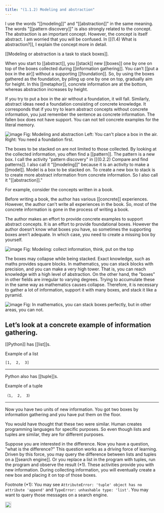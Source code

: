 ```yaml
---
title: "(1.1.2) Modeling and abstraction"
---
```


I use the words "[[modeling]]" and "[[abstraction]]" in the same meaning. The words "[[pattern discovery]]" is also strongly related to the concept. The abstraction is an important concept. However, the concept is itself abstract. I am worried that you will be confused. In [[(1.4) What is abstraction?]], I explain the concept more in detail.

[[Modeling or abstraction is a task to stack boxes]].

When you start to [[abstract]], you [[stack]] new [[boxes]] one by one on top of the boxes collected during [[information gathering]]. You can’t [[put a box in the air]] without a supporting [[foundation]]. So, by using the boxes gathered as the foundation, by piling up one by one on top, gradually aim for height. In this [[metaphor]], concrete information are at the bottom, whereas abstraction increases by height.

If you try to put a box in the air without a foundation, it will fall. Similarly, abstract ideas need a foundation consisting of concrete knowledge. It corresponds that if you try to learn abstract concepts without concrete information, you just remember the sentence as concrete information. The fallen box does not have support. You can not tell concrete examples for the literal memory.

![image](https://gyazo.com/7fdd2f2df3f91c1b53cb211486237985/thumb/1000)
Fig: Modeling and abstraction
Left: You can't place a box in the air.
Right: You need a foundation first.

The boxes to be stacked on are not limited to those collected. By looking at the collected information, you often find a [[pattern]]. The pattern is a new box. I call the activity "pattern discovery" in [[(0.2.2) Compare and find patterns]]. I also call it "[[modeling]]" because it is an activity to make a [[model]]. Model is a box to be stacked on. To create a new box to stack is to create more abstract information from concrete information. So I also call it "[[abstraction]]."

For example, consider the concepts written in a book.

Before writing a book, the author has various [[concrete]] experiences. However, the author can't write all experiences in the book. So, most of the concrete information is gone in the process of writing a book.

The author makes an effort to provide concrete examples to support abstract concepts. It is an effort to provide foundational boxes. However the author doesn’t know what boxes you have, so sometimes the supporting boxes aren’t adequate. In which case, you need to create a missing box by yourself.

![image](https://gyazo.com/ab95464e1ed246181daf2da6c1e72a4c/thumb/1000)
Fig: Modeling: collect information, think, put on the top

The boxes may collapse while being stacked. Exact knowledge, such as maths provides square blocks. In mathematics, you can stack blocks with precision, and you can make a very high tower. That is, you can reach knowledge with a high level of abstraction. On the other hand, the "boxes" in other fields are irregular to varying degrees.  Trying to accumulate these in the same way as mathematics causes collapse. Therefore, it is necessary to gather a lot of information, support it with many boxes, and stack it like a pyramid.

![image](https://gyazo.com/13e7a978f7914aba9f9e8b1f9e23e353/thumb/1000)
Fig: In mathematics, you can stack boxes perfectly, but in other areas, you can not.

Let’s look at a concrete example of information gathering.
---

[[Python]] has [[list]]s.

Example of a list

```
[1,  2,  3]
```


---

Python also has [[tuple]]s.

Example of a tuple

```
（1,  2,  3）
```


---

Now you have two units of new information. You got two boxes by information gathering and you have put them on the floor.

You would have thought that these two were similar. Human creates programming languages for specific purposes. So even though lists and tuples are similar, they are for different purposes.

Suppose you are interested in the difference. Now you have a question, "what is the difference?" This question works as a driving force of learning. Driven by this force, you may query the difference between lists and tuples on a [[search engine]]. Or you replace a list in the program with tuples, run the program and observe the result (*1).  These activities provide you with new information.
During collecting information, you will eventually create a new box and placing it on top of those boxes.

Footnote (*1): You may see `AttributeError: 'tuple' object has no attribute 'append'` and `TypeError: unhashable type: 'list'`. You may want to query those messages on a search engine.

<img src='https://scrapbox.io/api/pages/nishio-en/en/icon' alt='en.icon' height="19.5"/>